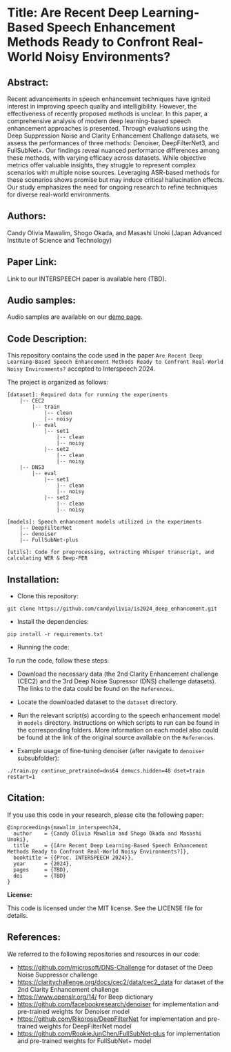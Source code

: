 # Title: Are Recent Deep Learning-Based Speech Enhancement Methods Ready to Confront Real-World Noisy Environments?

## Abstract:

Recent advancements in speech enhancement techniques have ignited interest in improving speech quality and intelligibility. However, the effectiveness of recently proposed methods is unclear. In this paper, a comprehensive analysis of modern deep learning-based speech enhancement approaches is presented. Through evaluations using the Deep Suppression Noise and Clarity Enhancement Challenge datasets, we assess the performances of three methods: Denoiser, DeepFilterNet3, and FullSubNet+. Our findings reveal nuanced performance differences among these methods, with varying efficacy across datasets. While objective metrics offer valuable insights, they struggle to represent complex scenarios with multiple noise sources. Leveraging ASR-based methods for these scenarios shows promise but may induce critical hallucination effects. Our study emphasizes the need for ongoing research to refine techniques for diverse real-world environments.

## Authors:

Candy Olivia Mawalim, Shogo Okada, and Masashi Unoki
(Japan Advanced Institute of Science and Technology)

## Paper Link:

Link to our INTERSPEECH paper is available here (TBD).

## Audio samples:
Audio samples are available on our [demo page](https://candyolivia.github.io/demo/is2024_enhancement/).

## Code Description:

This repository contains the code used in the paper `Are Recent Deep Learning-Based Speech Enhancement Methods Ready to Confront Real-World Noisy Environments?` accepted to Interspeech 2024.

The project is organized as follows:

```
[dataset]: Required data for running the experiments
    |-- CEC2
        |-- train
            |-- clean
            |-- noisy
        |-- eval
            |-- set1
                |-- clean
                |-- noisy
            |-- set2
                |-- clean
                |-- noisy
    |-- DNS3
        |-- eval
            |-- set1
                |-- clean
                |-- noisy
            |-- set2
                |-- clean
                |-- noisy

[models]: Speech enhancement models utilized in the experiments
    |-- DeepFilterNet
    |-- denoiser
    |-- FullSubNet-plus

[utils]: Code for preprocessing, extracting Whisper transcript, and calculating WER & Beep-PER

```

## Installation:

- Clone this repository:
```
git clone https://github.com/candyolivia/is2024_deep_enhancement.git
```

- Install the dependencies:
```
pip install -r requirements.txt
```

- Running the code:

To run the code, follow these steps:

  - Download the necessary data (the 2nd Clarity Enhancement challenge (CEC2) and the 3rd Deep Noise Supressor (DNS) challenge datasets). The links to the data could be found on the `References`.
  - Locate the downloaded dataset to the `dataset` directory.
  - Run the relevant script(s) according to the speech enhancement model in `models` directory. Instructions on which scripts to run can be found in the corresponding folders. More information on each model also could be found at the link of the original source available on the `References`.

- Example usage of fine-tuning denoiser (after navigate to `denoiser` subsubfolder):

```
./train.py continue_pretrained=dns64 demucs.hidden=48 dset=train restart=1
```

## Citation:

If you use this code in your research, please cite the following paper:
```
@inproceedings{mawalim_interspeech24,
  author    = {Candy Olivia Mawalim and Shogo Okada and Masashi Unoki},
  title     = {[Are Recent Deep Learning-Based Speech Enhancement Methods Ready to Confront Real-World Noisy Environments?]},
  booktitle = {{Proc. INTERSPEECH 2024}},
  year      = {2024},
  pages     = {TBD},
  doi       = {TBD}
}
```

**License:**

This code is licensed under the MIT license. See the LICENSE file for details.

## References:
We referred to the following repositories and resources in our code:
- https://github.com/microsoft/DNS-Challenge for dataset of the Deep Noise Suppressor challenge
- https://claritychallenge.org/docs/cec2/data/cec2_data for dataset of the 2nd Clarity Enhancement challenge 
- https://www.openslr.org/14/ for Beep dictionary
- https://github.com/facebookresearch/denoiser for implementation and pre-trained weights for Denoiser model
- https://github.com/Rikorose/DeepFilterNet for implementation and pre-trained weights for DeepFilterNet model
- https://github.com/RookieJunChen/FullSubNet-plus for implementation and pre-trained weights for FullSubNet+ model
